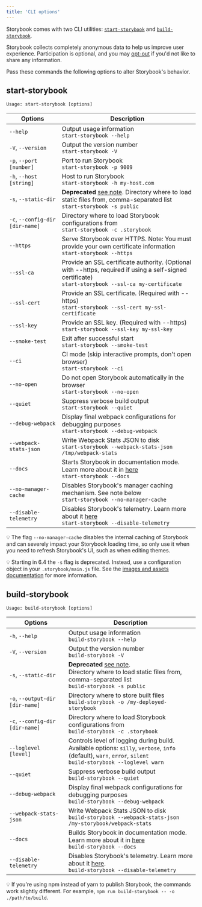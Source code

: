 ```yaml
---
title: 'CLI options'
---
```


Storybook comes with two CLI utilities: [`start-storybook`](#start-storybook) and [`build-storybook`](#build-storybook).

<div class="aside">

Storybook collects completely anonymous data to help us improve user experience. Participation is optional, and you may [opt-out](../configure/telemetry.md#how-to-opt-out) if you'd not like to share any information.

</div>

Pass these commands the following options to alter Storybook's behavior.

## start-storybook

```plaintext
Usage: start-storybook [options]
```

| Options                         | Description                                                                                                                                                                 |
| ------------------------------- | --------------------------------------------------------------------------------------------------------------------------------------------------------------------------- |
| `--help`                        | Output usage information <br/>`start-storybook --help`                                                                                                                      |
| `-V`, `--version`               | Output the version number <br/>`start-storybook -V`                                                                                                                         |
| `-p`, `--port [number]`         | Port to run Storybook <br/>`start-storybook -p 9009`                                                                                                                        |
| `-h`, `--host [string]`         | Host to run Storybook <br/>`start-storybook -h my-host.com`                                                                                                                 |
| `-s`, `--static-dir`            | **Deprecated** [see note](#static-dir-deprecation). Directory where to load static files from, comma-separated list<br/>`start-storybook -s public`                         |
| `-c`, `--config-dir [dir-name]` | Directory where to load Storybook configurations from <br/>`start-storybook -c .storybook`                                                                                  |
| `--https`                       | Serve Storybook over HTTPS. Note: You must provide your own certificate information<br/>`start-storybook --https`                                                           |
| `--ssl-ca`                      | Provide an SSL certificate authority. (Optional with --https, required if using a self-signed certificate)<br/>`start-storybook --ssl-ca my-certificate`                    |
| `--ssl-cert`                    | Provide an SSL certificate. (Required with --https)<br/>`start-storybook --ssl-cert my-ssl-certificate`                                                                     |
| `--ssl-key`                     | Provide an SSL key. (Required with --https)<br/>`start-storybook --ssl-key my-ssl-key`                                                                                      |
| `--smoke-test`                  | Exit after successful start<br/>`start-storybook --smoke-test`                                                                                                              |
| `--ci`                          | CI mode (skip interactive prompts, don't open browser)<br/>`start-storybook --ci`                                                                                           |
| `--no-open`                     | Do not open Storybook automatically in the browser<br/>`start-storybook --no-open`                                                                                          |
| `--quiet`                       | Suppress verbose build output<br/>`start-storybook --quiet`                                                                                                                 |
| `--debug-webpack`               | Display final webpack configurations for debugging purposes<br/>`start-storybook --debug-webpack`                                                                           |
| `--webpack-stats-json`          | Write Webpack Stats JSON to disk<br/>`start-storybook --webpack-stats-json /tmp/webpack-stats`                                                                              |
| `--docs`                        | Starts Storybook in documentation mode. Learn more about it in [here](../writing-docs/build-documentation.md#preview-storybooks-documentation)<br/>`start-storybook --docs` |
| `--no-manager-cache`            | Disables Storybook's manager caching mechanism. See note below<br/>`start-storybook --no-manager-cache`                                                                     |
| `--disable-telemetry`           | Disables Storybook's telemetry. Learn more about it [here](../configure/telemetry.md)<br/>`start-storybook --disable-telemetry`                                             |

<div class="aside">
💡 The flag <code>--no-manager-cache</code> disables the internal caching of Storybook and can severely impact your Storybook loading time, so only use it when you need to refresh Storybook's UI, such as when editing themes.
</div>

<div class="aside" id="static-dir-deprecation">

💡 Starting in 6.4 the `-s` flag is deprecated. Instead, use a configuration object in your `.storybook/main.js` file. See the [images and assets documentation](../configure/images-and-assets.md#serving-static-files-via-storybook) for more information.

</div>

## build-storybook

```plaintext
Usage: build-storybook [options]
```

| Options                         | Description                                                                                                                                                                 |
| ------------------------------- | --------------------------------------------------------------------------------------------------------------------------------------------------------------------------- |
| `-h`, `--help`                  | Output usage information<br/>`build-storybook --help`                                                                                                                       |
| `-V`, `--version`               | Output the version number<br/>`build-storybook -V`                                                                                                                          |
| `-s`, `--static-dir`            | **Deprecated** [see note](#static-dir-deprecation).<br/> Directory where to load static files from, comma-separated list<br/>`build-storybook -s public`                    |
| `-o`, `--output-dir [dir-name]` | Directory where to store built files<br/>`build-storybook -o /my-deployed-storybook`                                                                                        |
| `-c`, `--config-dir [dir-name]` | Directory where to load Storybook configurations from<br/>`build-storybook -c .storybook`                                                                                   |
| `--loglevel [level]`            | Controls level of logging during build.<br/> Available options: `silly`, `verbose`, `info` (default), `warn`, `error`, `silent`<br/>`build-storybook --loglevel warn`       |
| `--quiet`                       | Suppress verbose build output<br/>`build-storybook --quiet`                                                                                                                 |
| `--debug-webpack`               | Display final webpack configurations for debugging purposes<br/>`build-storybook --debug-webpack`                                                                           |
| `--webpack-stats-json`          | Write Webpack Stats JSON to disk<br/>`build-storybook --webpack-stats-json /my-storybook/webpack-stats`                                                                     |
| `--docs`                        | Builds Storybook in documentation mode. Learn more about it in [here](../writing-docs/build-documentation.md#publish-storybooks-documentation)<br/>`build-storybook --docs` |
| `--disable-telemetry`           | Disables Storybook's telemetry. Learn more about it [here](../configure/telemetry.md).<br/>`build-storybook --disable-telemetry`                                            |

<div class="aside">
💡  If you're using npm instead of yarn to publish Storybook, the commands work slightly different. For example, <code>npm run build-storybook -- -o ./path/to/build</code>.
</div>
